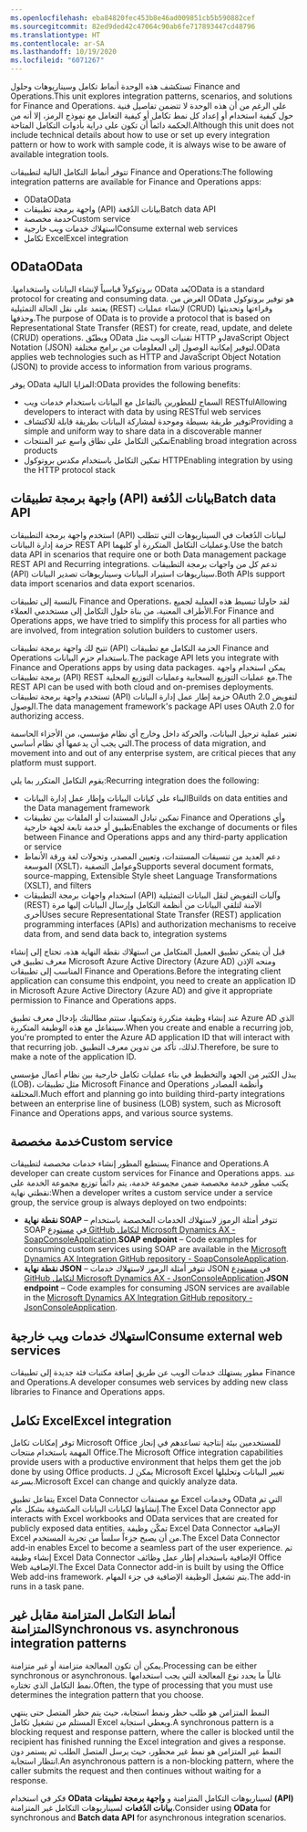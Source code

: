 ```yaml
---
ms.openlocfilehash: eba84820fec453b8e46ad009851cb5b590882cef
ms.sourcegitcommit: 82ed9ded42c47064c90ab6fe717893447cd48796
ms.translationtype: HT
ms.contentlocale: ar-SA
ms.lasthandoff: 10/19/2020
ms.locfileid: "6071267"
---
```

<span data-ttu-id="9e7b3-101">تستكشف هذه الوحدة أنماط تكامل وسيناريوهات وحلول Finance and Operations.</span><span class="sxs-lookup"><span data-stu-id="9e7b3-101">This unit explores integration patterns, scenarios, and solutions for Finance and Operations.</span></span> <span data-ttu-id="9e7b3-102">على الرغم من أن هذه الوحدة لا تتضمن تفاصيل فنية حول كيفية استخدام أو إعداد كل نمط تكامل أو كيفية التعامل مع نموذج الرمز، إلا أنه من الحكمة دائماً أن تكون على دراية بأدوات التكامل المتاحة.</span><span class="sxs-lookup"><span data-stu-id="9e7b3-102">Although this unit does not include technical details about how to use or set up every integration pattern or how to work with sample code, it is always wise to be aware of available integration tools.</span></span> 

<span data-ttu-id="9e7b3-103">تتوفر أنماط التكامل التالية لتطبيقات Finance and Operations:</span><span class="sxs-lookup"><span data-stu-id="9e7b3-103">The following integration patterns are available for Finance and Operations apps:</span></span>

- <span data-ttu-id="9e7b3-104">OData</span><span class="sxs-lookup"><span data-stu-id="9e7b3-104">OData</span></span>
- <span data-ttu-id="9e7b3-105">واجهة برمجة تطبيقات (API) بيانات الدُفعة</span><span class="sxs-lookup"><span data-stu-id="9e7b3-105">Batch data API</span></span>
- <span data-ttu-id="9e7b3-106">خدمة مخصصة</span><span class="sxs-lookup"><span data-stu-id="9e7b3-106">Custom service</span></span>
- <span data-ttu-id="9e7b3-107">استهلاك خدمات ويب خارجية</span><span class="sxs-lookup"><span data-stu-id="9e7b3-107">Consume external web services</span></span>
- <span data-ttu-id="9e7b3-108">تكامل Excel</span><span class="sxs-lookup"><span data-stu-id="9e7b3-108">Excel integration</span></span> 

## <a name="odata"></a><span data-ttu-id="9e7b3-109">OData</span><span class="sxs-lookup"><span data-stu-id="9e7b3-109">OData</span></span>

<span data-ttu-id="9e7b3-110">‏‫يُعد OData بروتوكولاً قياسياً لإنشاء البيانات واستخدامها.‬</span><span class="sxs-lookup"><span data-stu-id="9e7b3-110">OData is a standard protocol for creating and consuming data.</span></span> <span data-ttu-id="9e7b3-111">الغرض من OData هو توفير بروتوكول يعتمد على نقل الحالة التمثيلية (REST) لإنشاء عمليات (CRUD) وقراءتها وتحديثها وحذفها.</span><span class="sxs-lookup"><span data-stu-id="9e7b3-111">The purpose of OData is to provide a protocol that is based on Representational State Transfer (REST) for create, read, update, and delete (CRUD) operations.</span></span> <span data-ttu-id="9e7b3-112">ويطبّق OData تقنيات الويب مثل HTTP وJavaScript Object Notation (JSON) لتوفير إمكانية الوصول إلى المعلومات من برامج مختلفة.</span><span class="sxs-lookup"><span data-stu-id="9e7b3-112">OData applies web technologies such as HTTP and JavaScript Object Notation (JSON) to provide access to information from various programs.</span></span>

<span data-ttu-id="9e7b3-113">يوفر OData المزايا التالية:</span><span class="sxs-lookup"><span data-stu-id="9e7b3-113">OData provides the following benefits:</span></span>

- <span data-ttu-id="9e7b3-114">السماح للمطورين بالتفاعل مع البيانات باستخدام خدمات ويب RESTful</span><span class="sxs-lookup"><span data-stu-id="9e7b3-114">Allowing developers to interact with data by using RESTful web services</span></span>
- <span data-ttu-id="9e7b3-115">توفير طريقة بسيطة وموحدة لمشاركة البيانات بطريقة قابلة للاكتشاف</span><span class="sxs-lookup"><span data-stu-id="9e7b3-115">Providing a simple and uniform way to share data in a discoverable manner</span></span>
- <span data-ttu-id="9e7b3-116">تمكين التكامل على نطاق واسع عبر المنتجات</span><span class="sxs-lookup"><span data-stu-id="9e7b3-116">Enabling broad integration across products</span></span>
- <span data-ttu-id="9e7b3-117">تمكين التكامل باستخدام مكدس بروتوكول HTTP</span><span class="sxs-lookup"><span data-stu-id="9e7b3-117">Enabling integration by using the HTTP protocol stack</span></span>

## <a name="batch-data-api"></a><span data-ttu-id="9e7b3-118">واجهة برمجة تطبيقات (API) بيانات الدُفعة</span><span class="sxs-lookup"><span data-stu-id="9e7b3-118">Batch data API</span></span>

<span data-ttu-id="9e7b3-119">استخدم واجهة برمجة التطبيقات (API) لبيانات الدُفعات في السيناريوهات التي تتطلب حزمة إدارة البيانات REST API وعمليات التكامل المتكررة أو كليهما.</span><span class="sxs-lookup"><span data-stu-id="9e7b3-119">Use the batch data API in scenarios that require one or both Data management package REST API and Recurring integrations.</span></span> <span data-ttu-id="9e7b3-120">تدعم كل من واجهات برمجة التطبيقات (API) سيناريوهات استيراد البيانات وسيناريوهات تصدير البيانات.</span><span class="sxs-lookup"><span data-stu-id="9e7b3-120">Both APIs support data import scenarios and data export scenarios.</span></span>

<span data-ttu-id="9e7b3-121">بالنسبة إلى تطبيقات Finance and Operations، لقد حاولنا تبسيط هذه العملية لجميع الأطراف المعنية، من بناة حلول التكامل إلى مستخدمي العملاء.</span><span class="sxs-lookup"><span data-stu-id="9e7b3-121">For Finance and Operations apps, we have tried to simplify this process for all parties who are involved, from integration solution builders to customer users.</span></span>

<span data-ttu-id="9e7b3-122">تتيح لك واجهة برمجة تطبيقات (API) الحزمة التكامل مع تطبيقات Finance and Operations باستخدام حزم البيانات.</span><span class="sxs-lookup"><span data-stu-id="9e7b3-122">The package API lets you integrate with Finance and Operations apps by using data packages.</span></span> <span data-ttu-id="9e7b3-123">يمكن استخدام واجهة برمجة تطبيقات (API) REST مع عمليات التوزيع السحابية وعمليات التوزيع المحلية.</span><span class="sxs-lookup"><span data-stu-id="9e7b3-123">The REST API can be used with both cloud and on-premises deployments.</span></span> <span data-ttu-id="9e7b3-124">تستخدم واجهة برمجة تطبيقات (API) حزمة إطار عمل إدارة البيانات OAuth 2.0 لتفويض الوصول.</span><span class="sxs-lookup"><span data-stu-id="9e7b3-124">The data management framework's package API uses OAuth 2.0 for authorizing access.</span></span>

<span data-ttu-id="9e7b3-125">تعتبر عملية ترحيل البيانات، والحركة داخل وخارج أي نظام مؤسسي، من الأجزاء الحاسمة التي يجب أن يدعمها أي نظام أساسي.</span><span class="sxs-lookup"><span data-stu-id="9e7b3-125">The process of data migration, and movement into and out of any enterprise system, are critical pieces that any platform must support.</span></span> 

<span data-ttu-id="9e7b3-126">يقوم التكامل المتكرر بما يلي:</span><span class="sxs-lookup"><span data-stu-id="9e7b3-126">Recurring integration does the following:</span></span>

- <span data-ttu-id="9e7b3-127">البناء علي كيانات البيانات وإطار عمل إدارة البيانات</span><span class="sxs-lookup"><span data-stu-id="9e7b3-127">Builds on data entities and the Data management framework</span></span>
- <span data-ttu-id="9e7b3-128">تمكين تبادل المستندات أو الملفات بين تطبيقات Finance and Operations وأي تطبيق أو خدمة تابعة لجهة خارجية</span><span class="sxs-lookup"><span data-stu-id="9e7b3-128">Enables the exchange of documents or files between Finance and Operations apps and any third-party application or service</span></span>
- <span data-ttu-id="9e7b3-129">دعم العديد من تنسيقات المستندات، وتعيين المصدر، وتحولات لغة ورقة الأنماط الموسعة (XSLT)، وعوامل التصفية</span><span class="sxs-lookup"><span data-stu-id="9e7b3-129">Supports several document formats, source-mapping, Extensible Style sheet Language Transformations (XSLT), and filters</span></span>
- <span data-ttu-id="9e7b3-130">استخدام واجهات برمجة التطبيقات (API) وآليات التفويض لنقل البيانات التمثيلية (REST) الآمنة لتلقي البيانات من أنظمة التكامل وإرسال البيانات إليها مرة أخرى</span><span class="sxs-lookup"><span data-stu-id="9e7b3-130">Uses secure Representational State Transfer (REST) application programming interfaces (APIs) and authorization mechanisms to receive data from, and send data back to, integration systems</span></span>

<span data-ttu-id="9e7b3-131">قبل أن يتمكن تطبيق العميل المتكامل من استهلاك نقطة النهاية هذه، تحتاج إلى إنشاء معرف تطبيق في Microsoft Azure Active Directory (Azure AD) ومنحه الإذن المناسب إلى تطبيقات Finance and Operations.</span><span class="sxs-lookup"><span data-stu-id="9e7b3-131">Before the integrating client application can consume this endpoint, you need to create an application ID in Microsoft Azure Active Directory (Azure AD) and give it appropriate permission to Finance and Operations apps.</span></span> 

<span data-ttu-id="9e7b3-132">عند إنشاء وظيفة متكررة وتمكينها، ستتم مطالبتك بإدخال معرف تطبيق Azure AD الذي سيتفاعل مع هذه الوظيفة المتكررة.</span><span class="sxs-lookup"><span data-stu-id="9e7b3-132">When you create and enable a recurring job, you're prompted to enter the Azure AD application ID that will interact with that recurring job.</span></span> <span data-ttu-id="9e7b3-133">لذلك، تأكد من تدوين معرف التطبيق.</span><span class="sxs-lookup"><span data-stu-id="9e7b3-133">Therefore, be sure to make a note of the application ID.</span></span>

<span data-ttu-id="9e7b3-134">يبذل الكثير من الجهد والتخطيط في بناء عمليات تكامل خارجية بين نظام أعمال مؤسسي (LOB)، مثل تطبيقات Microsoft Finance and Operations وأنظمة المصادر المختلفة.</span><span class="sxs-lookup"><span data-stu-id="9e7b3-134">Much effort and planning go into building third-party integrations between an enterprise line of business (LOB) system, such as Microsoft Finance and Operations apps, and various source systems.</span></span> 

## <a name="custom-service"></a><span data-ttu-id="9e7b3-135">خدمة مخصصة</span><span class="sxs-lookup"><span data-stu-id="9e7b3-135">Custom service</span></span>

<span data-ttu-id="9e7b3-136">يستطيع المطور إنشاء خدمات مخصصة لتطبيقات Finance and Operations.</span><span class="sxs-lookup"><span data-stu-id="9e7b3-136">A developer can create custom services for Finance and Operations apps.</span></span> <span data-ttu-id="9e7b3-137">عند يكتب مطور خدمة مخصصة ضمن مجموعة خدمة، يتم دائماً توزيع مجموعة الخدمة على نقطتي نهاية:</span><span class="sxs-lookup"><span data-stu-id="9e7b3-137">When a developer writes a custom service under a service group, the service group is always deployed on two endpoints:</span></span>

- <span data-ttu-id="9e7b3-138">**نقطة نهاية SOAP** – تتوفر أمثلة الرموز لاستهلاك الخدمات المخصصة باستخدام SOAP في [مستودع GitHub لتكامل Microsoft Dynamics AX -‏ SoapConsoleApplication](https://github.com/Microsoft/Dynamics-AX-Integration/tree/master/ServiceSamples/SoapConsoleApplication/?azure-portal=true).</span><span class="sxs-lookup"><span data-stu-id="9e7b3-138">**SOAP endpoint** – Code examples for consuming custom services using SOAP are available in the [Microsoft Dynamics AX Integration GitHub repository - SoapConsoleApplication](https://github.com/Microsoft/Dynamics-AX-Integration/tree/master/ServiceSamples/SoapConsoleApplication/?azure-portal=true).</span></span>
- <span data-ttu-id="9e7b3-139">**نقطة نهاية JSON** – تتوفر أمثلة الرموز لاستهلاك خدمات JSON في [مستودع GitHub لتكامل Microsoft Dynamics AX -‏ JsonConsoleApplication](https://github.com/Microsoft/Dynamics-AX-Integration/tree/master/ServiceSamples/JsonConsoleApplication/?azure-portal=true).</span><span class="sxs-lookup"><span data-stu-id="9e7b3-139">**JSON endpoint** – Code examples for consuming JSON services are available in the [Microsoft Dynamics AX Integration GitHub repository - JsonConsoleApplication](https://github.com/Microsoft/Dynamics-AX-Integration/tree/master/ServiceSamples/JsonConsoleApplication/?azure-portal=true).</span></span>

## <a name="consume-external-web-services"></a><span data-ttu-id="9e7b3-140">استهلاك خدمات ويب خارجية</span><span class="sxs-lookup"><span data-stu-id="9e7b3-140">Consume external web services</span></span>
<span data-ttu-id="9e7b3-141">مطور يستهلك خدمات الويب عن طريق إضافة مكتبات فئة جديدة إلى تطبيقات Finance and Operations.</span><span class="sxs-lookup"><span data-stu-id="9e7b3-141">A developer consumes web services by adding new class libraries to Finance and Operations apps.</span></span>

## <a name="excel-integration"></a><span data-ttu-id="9e7b3-142">تكامل Excel</span><span class="sxs-lookup"><span data-stu-id="9e7b3-142">Excel integration</span></span>
<span data-ttu-id="9e7b3-143">توفر إمكانات تكامل Microsoft Office للمستخدمين بيئة إنتاجية تساعدهم في إنجاز المهمة باستخدام منتجات Office.</span><span class="sxs-lookup"><span data-stu-id="9e7b3-143">The Microsoft Office integration capabilities provide users with a productive environment that helps them get the job done by using Office products.</span></span> <span data-ttu-id="9e7b3-144">يمكن لـ Microsoft Excel تغيير البيانات وتحليلها بسرعة.</span><span class="sxs-lookup"><span data-stu-id="9e7b3-144">Microsoft Excel can change and quickly analyze data.</span></span> 

<span data-ttu-id="9e7b3-145">يتفاعل تطبيق Excel Data Connector مع مصنفات Excel وخدمات OData التي تم إنشاؤها لكيانات البيانات المكشوفة بشكل عام.</span><span class="sxs-lookup"><span data-stu-id="9e7b3-145">The Excel Data Connector app interacts with Excel workbooks and OData services that are created for publicly exposed data entities.</span></span> <span data-ttu-id="9e7b3-146">تمكّن وظيفة Excel Data Connector الإضافية Excel من أن يصبح جزءاً سلساً من تجربة المستخدم.</span><span class="sxs-lookup"><span data-stu-id="9e7b3-146">The Excel Data Connector add-in enables Excel to become a seamless part of the user experience.</span></span> <span data-ttu-id="9e7b3-147">تم إنشاء وظيفة Excel Data Connector الإضافية باستخدام إطار عمل وظائف Office Web الإضافية.</span><span class="sxs-lookup"><span data-stu-id="9e7b3-147">The Excel Data Connector add-in is built by using the Office Web add-ins framework.</span></span> <span data-ttu-id="9e7b3-148">يتم تشغيل الوظيفة الإضافية في جزء المهام.</span><span class="sxs-lookup"><span data-stu-id="9e7b3-148">The add-in runs in a task pane.</span></span>

## <a name="synchronous-vs-asynchronous-integration-patterns"></a><span data-ttu-id="9e7b3-149">أنماط التكامل المتزامنة مقابل غير المتزامنة</span><span class="sxs-lookup"><span data-stu-id="9e7b3-149">Synchronous vs. asynchronous integration patterns</span></span>
<span data-ttu-id="9e7b3-150">يمكن أن تكون المعالجة متزامنة أو غير متزامنة.</span><span class="sxs-lookup"><span data-stu-id="9e7b3-150">Processing can be either synchronous or asynchronous.</span></span> <span data-ttu-id="9e7b3-151">غالباً ما يحدد نوع المعالجة التي يجب استخدامها نمط التكامل الذي تختاره.</span><span class="sxs-lookup"><span data-stu-id="9e7b3-151">Often, the type of processing that you must use determines the integration pattern that you choose.</span></span>

<span data-ttu-id="9e7b3-152">النمط المتزامن هو طلب حظر ونمط استجابة، حيث يتم حظر المتصل حتى ينتهي المستلم من تشغيل تكامل Excel ويعطي استجابة.</span><span class="sxs-lookup"><span data-stu-id="9e7b3-152">A synchronous pattern is a blocking request and response pattern, where the caller is blocked until the recipient has finished running the Excel integration and gives a response.</span></span> <span data-ttu-id="9e7b3-153">النمط غير المتزامن هو نمط غير محظور، حيث يرسل المتصل الطلب ثم يستمر دون انتظار استجابة.</span><span class="sxs-lookup"><span data-stu-id="9e7b3-153">An asynchronous pattern is a non-blocking pattern, where the caller submits the request and then continues without waiting for a response.</span></span>

<span data-ttu-id="9e7b3-154">فكر في استخدام **OData** لسيناريوهات التكامل المتزامنة و **واجهة برمجة تطبيقات (API) بيانات الدُفعات** لسيناريوهات التكامل غير المتزامنة.</span><span class="sxs-lookup"><span data-stu-id="9e7b3-154">Consider using **OData** for synchronous and **Batch data API** for asynchronous integration scenarios.</span></span>

